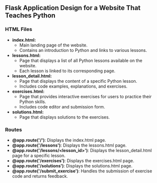 ## Flask Application Design for a Website That Teaches Python

### HTML Files

- **index.html:**
    - Main landing page of the website.
    - Contains an introduction to Python and links to various lessons.
- **lessons.html:**
    - Page that displays a list of all Python lessons available on the website.
    - Each lesson is linked to its corresponding page.
- **lesson_detail.html:**
    - Page that displays the content of a specific Python lesson.
    - Includes code examples, explanations, and exercises.
- **exercises.html:**
    - Page that provides interactive exercises for users to practice their Python skills.
    - Includes code editor and submission form.
- **solutions.html:**
    - Page that displays solutions to the exercises.

### Routes

- **@app.route('/')**: Displays the index.html page.
- **@app.route('/lessons')**: Displays the lessons.html page.
- **@app.route('/lessons/<lesson_id>')**: Displays the lesson_detail.html page for a specific lesson.
- **@app.route('/exercises')**: Displays the exercises.html page.
- **@app.route('/solutions')**: Displays the solutions.html page.
- **@app.route('/submit_exercise')**: Handles the submission of exercise code and returns feedback.